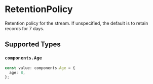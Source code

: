 # RetentionPolicy

Retention policy for the stream.
If unspecified, the default is to retain records for 7 days.


## Supported Types

### `components.Age`

```typescript
const value: components.Age = {
  age: 8,
};
```

